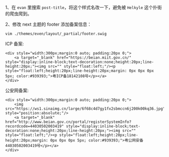 1、在 `evan` 里搜索 `post-title`，将这个样式名改一下，避免被 `Helkyle` 这个扑街的爬虫爬到。  

2、修改 next 主题的 footer 添加备案信息：

`vim ./themes/even/layout/_partial/footer.swig`

ICP 备案:  

```
<div style="width:300px;margin:0 auto; padding:20px 0;">
    <a target="_blank" href="https://beian.miit.gov.cn/" style="display:inline-block;text-decoration:none;height:20px;line-height:20px;"><img src="" style="float:left;"/><p style="float:left;height:20px;line-height:20px;margin: 0px 0px 0px 5px; color:#939393;">粤ICP备18142108号</p></a>
</div>
```

公安网备案: 

```
<div style="width:300px;margin:0 auto; padding:20px 0;">
	<img src="https://ws1.sinaimg.cn/large/6f68c4d7gy1fx2sbmccn6j200k00kq36.jpg" style="position:absolute;"/>
	<a target="_blank" href="http://www.beian.gov.cn/portal/registerSystemInfo?recordcode=44030502003419" style="display:inline-block;text-decoration:none;height:20px;line-height:20px;"><img src="" style="float:left;"/><p style="float:left;height:20px;line-height:20px;margin: 0px 0px 0px 5px; color:#939393;">粤公网安备 44030502003419号</p></a>
</div>
```